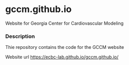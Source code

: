 # gccm.github.io
Website for Georgia Center for Cardiovascular Modeling

### Description
Thie repository contains the code for the GCCM website

Website url
https://ecbc-lab.github.io/gccm.github.io/
